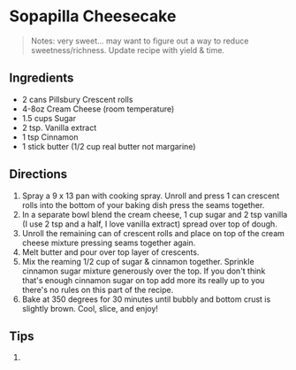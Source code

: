 [1]: none

Sopapilla Cheesecake
==========
> Notes: very sweet... may want to figure out a way to reduce sweetness/richness. Update recipe with yield & time.

Ingredients
---------
+ 2 cans Pillsbury Crescent rolls
+ 4-8oz Cream Cheese (room temperature)
+ 1.5 cups Sugar
+ 2 tsp. Vanilla extract
+ 1 tsp Cinnamon
+ 1 stick butter (1/2 cup real butter not margarine)

Directions
---------
1. Spray a 9 x 13 pan with cooking spray. Unroll and press 1 can crescent rolls into the bottom of your baking dish press the seams together.
2. In a separate bowl blend the cream cheese, 1 cup sugar and 2 tsp vanilla (I use 2 tsp and a half, I love vanilla extract) spread over top of dough.
3. Unroll the remaining can of crescent rolls and place on top of the cream cheese mixture pressing seams together again.
4. Melt butter and pour over top layer of crescents.
5. Mix the reaming 1/2 cup of sugar & cinnamon together. Sprinkle cinnamon sugar mixture generously over the top. If you don't think that's enough cinnamon sugar on top add more its really up to you there's no rules on this part of the recipe.
6. Bake at 350 degrees for 30 minutes until bubbly and bottom crust is slightly brown. Cool, slice, and enjoy!

Tips
----------
1.